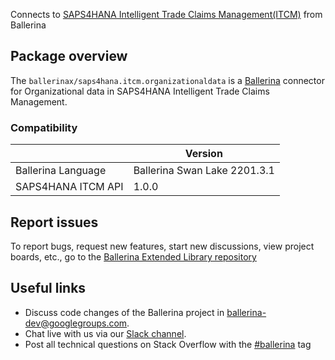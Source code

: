 Connects to [SAPS4HANA Intelligent Trade Claims Management(ITCM)](https://help.sap.com/viewer/902b9d277dfe48fea582d28849d54935/CURRENT/en-US) from Ballerina

## Package overview
The `ballerinax/saps4hana.itcm.organizationaldata` is a [Ballerina](https://ballerina.io/) connector for Organizational data in SAPS4HANA Intelligent Trade Claims Management.

### Compatibility
|                    | Version                   |
|--------------------|---------------------------|
| Ballerina Language | Ballerina Swan Lake 2201.3.1|
| SAPS4HANA ITCM API | 1.0.0                     |

## Report issues
To report bugs, request new features, start new discussions, view project boards, etc., go to the [Ballerina Extended Library repository](https://github.com/ballerina-platform/ballerina-extended-library)

## Useful links
- Discuss code changes of the Ballerina project in [ballerina-dev@googlegroups.com](mailto:ballerina-dev@googlegroups.com).
- Chat live with us via our [Slack channel](https://ballerina.io/community/slack/).
- Post all technical questions on Stack Overflow with the [#ballerina](https://stackoverflow.com/questions/tagged/ballerina) tag
